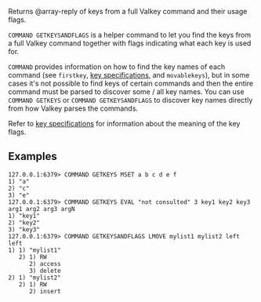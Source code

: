 Returns @array-reply of keys from a full Valkey command and their usage flags.

`COMMAND GETKEYSANDFLAGS` is a helper command to let you find the keys from a full Valkey command together with flags indicating what each key is used for.

`COMMAND` provides information on how to find the key names of each command (see `firstkey`, [key specifications](../topics/key-specs.md#logical-operation-flags), and `movablekeys`),
but in some cases it's not possible to find keys of certain commands and then the entire command must be parsed to discover some / all key names.
You can use `COMMAND GETKEYS` or `COMMAND GETKEYSANDFLAGS` to discover key names directly from how Valkey parses the commands.

Refer to [key specifications](../topics/key-specs.md#logical-operation-flags) for information about the meaning of the key flags.

## Examples

```valkey-cli
127.0.0.1:6379> COMMAND GETKEYS MSET a b c d e f
1) "a"
2) "c"
3) "e"
127.0.0.1:6379> COMMAND GETKEYS EVAL "not consulted" 3 key1 key2 key3 arg1 arg2 arg3 argN
1) "key1"
2) "key2"
3) "key3"
127.0.0.1:6379> COMMAND GETKEYSANDFLAGS LMOVE mylist1 mylist2 left left
1) 1) "mylist1"
   2) 1) RW
      2) access
      3) delete
2) 1) "mylist2"
   2) 1) RW
      2) insert
```
